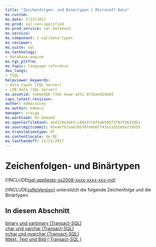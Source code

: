 ```yaml
---
title: "Zeichenfolgen- und Binärtypen | Microsoft Docs"
ms.custom: 
ms.date: 7/23/2017
ms.prod: sql-non-specified
ms.prod_service: sql-database
ms.service: 
ms.component: t-sql|data-types
ms.reviewer: 
ms.suite: sql
ms.technology:
- database-engine
ms.tgt_pltfrm: 
ms.topic: language-reference
dev_langs:
- TSQL
helpviewer_keywords:
- data types [SQL Server]
- LOB data [SQL Server]
ms.assetid: fe8ee5b6-7392-4aae-a551-973bae02de8d
caps.latest.revision: 
author: edmacauley
ms.author: edmaca
manager: craigg
ms.workload: On Demand
ms.openlocfilehash: aed319e3a6fcc8843fc6fbab505f5f83fb6329b1
ms.sourcegitcommit: 45e4efb7aa828578fe9eb7743a1a3526da719555
ms.translationtype: HT
ms.contentlocale: de-DE
ms.lasthandoff: 11/21/2017
---
```

# <a name="string-and-binary-types"></a>Zeichenfolgen- und Binärtypen
[!INCLUDE[tsql-appliesto-ss2008-xxxx-xxxx-xxx-md](../../includes/tsql-appliesto-ss2008-xxxx-xxxx-xxx-md.md)]

[!INCLUDE[ssNoVersion](../../includes/ssnoversion-md.md)] unterstützt die folgende Zeichenfolge und die Binärtypen.
  
## <a name="in-this-section"></a>In diesem Abschnitt  
[binary und varbinary &#40;Transact-SQL&#41;](../../t-sql/data-types/binary-and-varbinary-transact-sql.md)  
[char und varchar &#40;Transact-SQL&#41;](../../t-sql/data-types/char-and-varchar-transact-sql.md)  
[nchar und nvarchar &#40;Transact-SQL&#41;](../../t-sql/data-types/nchar-and-nvarchar-transact-sql.md)  
[Ntext, Text und Bild &#40; Transact-SQL &#41;](../../t-sql/data-types/ntext-text-and-image-transact-sql.md)
  
  
